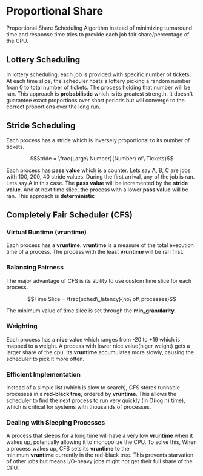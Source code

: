 # Proportional Share
Proportional Share Scheduling Algorithm instead of minimizing turnaround time and response time tries to provide each job fair share/percentage of the CPU.

## Lottery Scheduling
In lottery scheduling, each job is provided with specific number of tickets. At each time slice, the scheduler hosts a lottery picking a random number from 0 to total number of tickets. The process holding that number will be ran. This approach is **probabilistic** which is its greatest strength. It doesn't guarantee exact proportions over short periods but will converge to the correct proportions over the long run.

## Stride Scheduling
Each process has a stride which is inversely proportional to its number of tickets. 

$$Stride = \frac{Large\ Number}{Number\ of\ Tickets}$$

Each process has **pass value** which is a counter. Lets say A, B, C are jobs with 100, 200, 40 stride values. During the first arrival, any of the job is ran. Lets say A in this case. The **pass value** will be incremented by the **stride value**. And at next time slice, the process with a lower **pass value** will be ran. This approach is **deterministic**

## Completely Fair Scheduler (CFS)

### Virtual Runtime (vruntime)
Each process has a **vruntime**. **vruntime** is a measure of the total execution time of a process. The process with the least **vruntime** will be ran first.

### Balancing Fairness
The major advantage of CFS is its ability to use custom time slice for each process. 

$$Time Slice = \frac{sched\_latency}{no\ of\ processes}$$

 The minimum value of time slice is set through the **min_granularity**.

### Weighting
Each process has a **nice** value which ranges from -20 to +19 which is mapped to a weight. A process with lower nice value(higer weight) gets a larger share of the cpu. Its **vruntime** accumulates more slowly, causing the scheduler to pick it more often.

### Efficient Implementation
Instead of a simple list (which is slow to search), CFS stores runnable processes in a **red-black tree**, ordered by **vruntime**. This allows the scheduler to find the next process to run very quickly (in O(log n) time), which is critical for systems with thousands of processes.

### Dealing with Sleeping Processes
A process that sleeps for a long time will have a very low **vruntime** when it wakes up, potentially allowing it to monopolize the CPU. To solve this, When a process wakes up, CFS sets its **vruntime** to the minimum **vruntime** currently in the red-black tree. This prevents starvation of other jobs but means I/O-heavy jobs might not get their full share of the CPU.